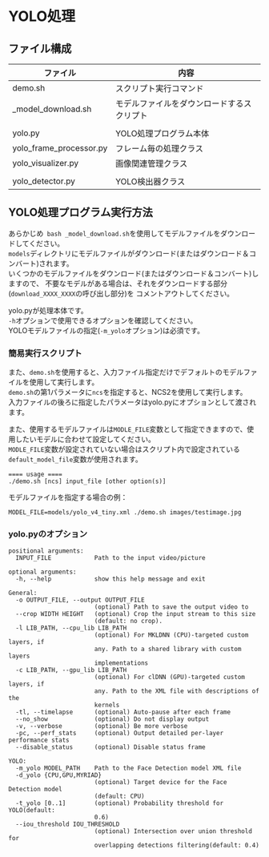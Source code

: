 # YOLO処理

## ファイル構成

| ファイル                | 内容                                             |
|-------------------------|--------------------------------------------------|
| demo.sh                 | スクリプト実行コマンド                           |
| _model_download.sh      | モデルファイルをダウンロードするスクリプト       |
|                         |                                                  |
| yolo.py                 | YOLO処理プログラム本体                           |
| yolo_frame_processor.py | フレーム毎の処理クラス                           |
| yolo_visualizer.py      | 画像関連管理クラス                               |
|                         |                                                  |
| yolo_detector.py        | YOLO検出器クラス                                 |


## YOLO処理プログラム実行方法

あらかじめ`` bash _model_download.sh``を使用してモデルファイルをダウンロードしてください。  
``models``ディレクトリにモデルファイルがダウンロード(またはダウンロード＆コンバート)されます。  
いくつかのモデルファイルをダウンロード(またはダウンロード＆コンバート)しますので、
不要なモデルがある場合は、それをダウンロードする部分(``download_XXXX_XXXX``の呼び出し部分)を
コメントアウトしてください。  

yolo.pyが処理本体です。  
``-h``オプションで使用できるオプションを確認してください。  
YOLOモデルファイルの指定(``-m_yolo``オプション)は必須です。  

### 簡易実行スクリプト
また、``demo.sh``を使用すると、入力ファイル指定だけでデフォルトのモデルファイルを使用して実行します。  
``demo.sh``の第1パラメータに``ncs``を指定すると、NCS2を使用して実行します。  
入力ファイルの後ろに指定したパラメータはyolo.pyにオプションとして渡されます。  

また、使用するモデルファイルは``MODLE_FILE``変数として指定できますので、使用したいモデルに合わせて設定してください。  
``MODLE_FILE``変数が設定されていない場合はスクリプト内で設定されている``default_model_file``変数が使用されます。  

```
==== usage ====
./demo.sh [ncs] input_file [other option(s)]
```

モデルファイルを指定する場合の例：  
```
MODEL_FILE=models/yolo_v4_tiny.xml ./demo.sh images/testimage.jpg 
```

### yolo.pyのオプション
```
positional arguments:
  INPUT_FILE            Path to the input video/picture

optional arguments:
  -h, --help            show this help message and exit

General:
  -o OUTPUT_FILE, --output OUTPUT_FILE
                        (optional) Path to save the output video to
  --crop WIDTH HEIGHT   (optional) Crop the input stream to this size
                        (default: no crop).
  -l LIB_PATH, --cpu_lib LIB_PATH
                        (optional) For MKLDNN (CPU)-targeted custom layers, if
                        any. Path to a shared library with custom layers
                        implementations
  -c LIB_PATH, --gpu_lib LIB_PATH
                        (optional) For clDNN (GPU)-targeted custom layers, if
                        any. Path to the XML file with descriptions of the
                        kernels
  -tl, --timelapse      (optional) Auto-pause after each frame
  --no_show             (optional) Do not display output
  -v, --verbose         (optional) Be more verbose
  -pc, --perf_stats     (optional) Output detailed per-layer performance stats
  --disable_status      (optional) Disable status frame

YOLO:
  -m_yolo MODEL_PATH    Path to the Face Detection model XML file
  -d_yolo {CPU,GPU,MYRIAD}
                        (optional) Target device for the Face Detection model
                        (default: CPU)
  -t_yolo [0..1]        (optional) Probability threshold for YOLO(default:
                        0.6)
  --iou_threshold IOU_THRESHOLD
                        (optional) Intersection over union threshold for
                        overlapping detections filtering(default: 0.4)
```
